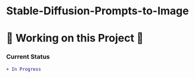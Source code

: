 # Stable-Diffusion-Prompts-to-Image


# 🚧 Working on this Project 🚧

### Current Status
```diff
+ In Progress
